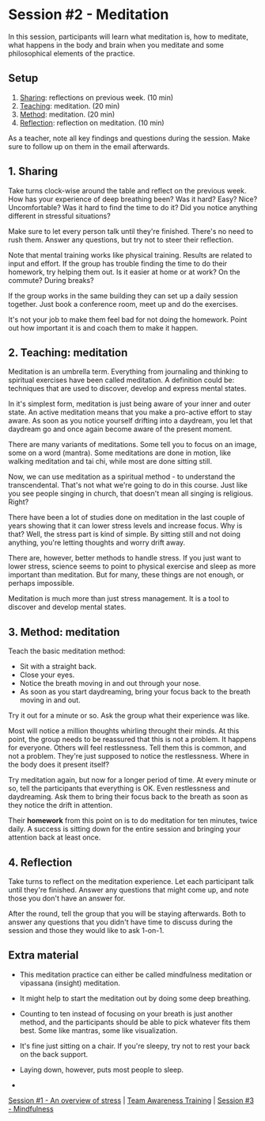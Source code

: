 # Session #2 - Meditation

In this session, participants will learn what meditation is, how to meditate, what happens in the body and brain when you meditate and some philosophical elements of the practice.

## Setup
1. [Sharing](#1-sharing): reflections on previous week. (10 min)
2. [Teaching](#2-teaching-meditation): meditation. (20 min)
3. [Method](#3-method-meditation): meditation. (20 min)
4. [Reflection](#4-reflection): reflection on meditation. (10 min)

As a teacher, note all key findings and questions during the session. Make sure to follow up on them in the email afterwards.

## 1. Sharing
Take turns clock-wise around the table and reflect on the previous week. How has your experience of deep breathing been? Was it hard? Easy? Nice? Uncomfortable? Was it hard to find the time to do it? Did you notice anything different in stressful situations?

Make sure to let every person talk until they're finished. There's no need to rush them. Answer any questions, but try not to steer their reflection.

Note that mental training works like physical training. Results are related to input and effort. If the group has trouble finding the time to do their homework, try helping them out. Is it easier at home or at work? On the commute? During breaks? 

If the group works in the same building they can set up a daily session together. Just book a conference room, meet up and do the exercises.

It's not your job to make them feel bad for not doing the homework. Point out how important it is and coach them to make it happen.

## 2. Teaching: meditation
Meditation is an umbrella term. Everything from journaling and thinking to spiritual exercises have been called meditation. A definition could be: techniques that are used to discover, develop and express mental states.

In it's simplest form, meditation is just being aware of your inner and outer state. An active meditation means that you make a pro-active effort to stay aware. As soon as you notice yourself drifting into a daydream, you let that daydream go and once again become aware of the present moment.

There are many variants of meditations. Some tell you to focus on an image, some on a word (mantra). Some meditations are done in motion, like walking meditation and tai chi, while most are done sitting still.

Now, we can use meditation as a spiritual method - to understand the transcendental. That's not what we're going to do in this course. Just like you see people singing in church, that doesn't mean all singing is religious. Right?

There have been a lot of studies done on meditation in the last couple of years showing that it can lower stress levels and increase focus. Why is that? Well, the stress part is kind of simple. By sitting still and not doing anything, you're letting thoughts and worry drift away. 

There are, however, better methods to handle stress. If you just want to lower stress, science seems to point to physical exercise and sleep as more important than meditation. But for many, these things are not enough, or perhaps impossible.

Meditation is much more than just stress management. It is a tool to discover and develop mental states.

## 3. Method: meditation
Teach the basic meditation method:
- Sit with a straight back.
- Close your eyes.
- Notice the breath moving in and out through your nose.
- As soon as you start daydreaming, bring your focus back to the breath moving in and out.

Try it out for a minute or so. Ask the group what their experience was like.

Most will notice a million thoughts whirling throught their minds. At this point, the group needs to be reassured that this is not a problem. It happens for everyone. Others will feel restlessness. Tell them this is common, and not a problem. They're just supposed to notice the restlessness. Where in the body does it present itself?

Try meditation again, but now for a longer period of time. At every minute or so, tell the participants that everything is OK. Even restlessness and daydreaming. Ask them to bring their focus back to the breath as soon as they notice the drift in attention.

Their **homework** from this point on is to do meditation for ten minutes, twice daily. A success is sitting down for the entire session and bringing your attention back at least once.

## 4. Reflection
Take turns to reflect on the meditation experience. Let each participant talk until they're finished. Answer any questions that might come up, and note those you don't have an answer for.

After the round, tell the group that you will be staying afterwards. Both to answer any questions that you didn't have time to discuss during the session and those they would like to ask 1-on-1.

## Extra material
- This meditation practice can either be called mindfulness meditation or vipassana (insight) meditation.
- It might help to start the meditation out by doing some deep breathing.
- Counting to ten instead of focusing on your breath is just another method, and the participants should be able to pick whatever fits them best. Some like mantras, some like visualization.
- It's fine just sitting on a chair. If you're sleepy, try not to rest your back on the back support.
- Laying down, however, puts most people to sleep.

-

[Session #1 - An overview of stress](session-01-stress.md) | [Team Awareness Training](../../..) | [Session #3 - Mindfulness](session-03-mindfulness.md)
